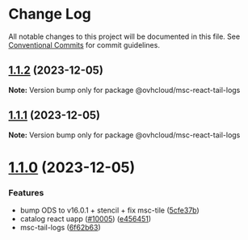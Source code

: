 # Change Log

All notable changes to this project will be documented in this file.
See [Conventional Commits](https://conventionalcommits.org) for commit guidelines.

## [1.1.2](https://github.com/ovh/manager/compare/@ovhcloud/msc-react-tail-logs@1.1.1...@ovhcloud/msc-react-tail-logs@1.1.2) (2023-12-05)

**Note:** Version bump only for package @ovhcloud/msc-react-tail-logs





## [1.1.1](https://github.com/ovh/manager/compare/@ovhcloud/msc-react-tail-logs@1.1.0...@ovhcloud/msc-react-tail-logs@1.1.1) (2023-12-05)

**Note:** Version bump only for package @ovhcloud/msc-react-tail-logs





# [1.1.0](https://github.com/ovh/manager/compare/@ovhcloud/msc-react-tail-logs@1.0.0...@ovhcloud/msc-react-tail-logs@1.1.0) (2023-12-05)


### Features

* bump ODS to v16.0.1 + stencil + fix msc-tile ([5cfe37b](https://github.com/ovh/manager/commit/5cfe37b97ed116bec549cc7d27eabd4ee8867691))
* catalog react uapp ([#10005](https://github.com/ovh/manager/issues/10005)) ([e456451](https://github.com/ovh/manager/commit/e45645174e0a6e0834d06c3c23c535ff374dceba))
* msc-tail-logs ([6f62b63](https://github.com/ovh/manager/commit/6f62b632014babcddd06585b9795a31a4f17e232))
